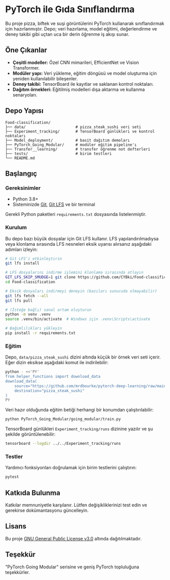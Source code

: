 # PyTorch ile Gıda Sınıflandırma

Bu proje pizza, biftek ve suşi görüntülerini PyTorch kullanarak sınıflandırmak için hazırlanmıştır. Depo; veri hazırlama, model eğitimi, değerlendirme ve deney takibi gibi uçtan uca bir derin öğrenme iş akışı sunar.

## Öne Çıkanlar

- **Çeşitli modeller:** Özel CNN mimarileri, EfficientNet ve Vision Transformer.
- **Modüler yapı:** Veri yükleme, eğitim döngüsü ve model oluşturma için yeniden kullanılabilir bileşenler.
- **Deney takibi:** TensorBoard ile kayıtlar ve saklanan kontrol noktaları.
- **Dağıtım örnekleri:** Eğitilmiş modelleri dışa aktarma ve kullanma senaryoları.

## Depo Yapısı

```
Food-classification/
├── data/                      # pizza_steak_sushi veri seti
├── Experiment_tracking/       # TensorBoard günlükleri ve kontrol noktaları
├── Model_deployment/          # basit dağıtım demoları
├── PyTorch_Going_Modular/     # modüler eğitim pipeline'ı
├── Transfer__learning/        # transfer öğrenme not defterleri
├── tests/                     # birim testleri
└── README.md
```

## Başlangıç

### Gereksinimler

- Python 3.8+
- Sisteminizde [Git](https://git-scm.com/), [Git LFS](https://git-lfs.com/) ve bir terminal

Gerekli Python paketleri `requirements.txt` dosyasında listelenmiştir.

### Kurulum

Bu depo bazı büyük dosyalar için Git LFS kullanır. LFS yapılandırılmadıysa veya klonlama
sırasında LFS nesneleri eksik uyarısı alırsanız aşağıdaki adımları izleyin:

```bash
# Git LFS'i etkinleştirin
git lfs install

# LFS dosyalarını indirme işlemini klonlama sırasında atlayın
GIT_LFS_SKIP_SMUDGE=1 git clone https://github.com/CYBki/Food-classification.git
cd Food-classification

# Eksik dosyaları indirmeyi deneyin (bazıları sunucuda olmayabilir)
git lfs fetch --all
git lfs pull

# (İsteğe bağlı) sanal ortam oluşturun
python -m venv .venv
source .venv/bin/activate  # Windows için .venv\Scripts\activate

# Bağımlılıkları yükleyin
pip install -r requirements.txt
```

### Eğitim

Depo, `data/pizza_steak_sushi` dizini altında küçük bir örnek veri seti içerir. Eğer dizin eksikse aşağıdaki komut ile indirilebilir:

```bash
python - <<'PY'
from helper_functions import download_data
download_data(
    source="https://github.com/mrdbourke/pytorch-deep-learning/raw/main/data/pizza_steak_sushi.zip",
    destination="pizza_steak_sushi"
)
PY
```

Veri hazır olduğunda eğitim betiği herhangi bir konumdan çalıştırılabilir:

```bash
python PyTorch_Going_Modular/going_modular/train.py
```

TensorBoard günlükleri `Experiment_tracking/runs` dizinine yazılır ve şu şekilde görüntülenebilir:

```bash
tensorboard --logdir ../../Experiment_tracking/runs
```

### Testler

Yardımcı fonksiyonları doğrulamak için birim testlerini çalıştırın:

```bash
pytest
```

## Katkıda Bulunma

Katkılar memnuniyetle karşılanır. Lütfen değişikliklerinizi test edin ve gerekirse dokümantasyonu güncelleyin.

## Lisans

Bu proje [GNU General Public License v3.0](LICENSE) altında dağıtılmaktadır.

## Teşekkür

"PyTorch Going Modular" serisine ve geniş PyTorch topluluğuna teşekkürler.
